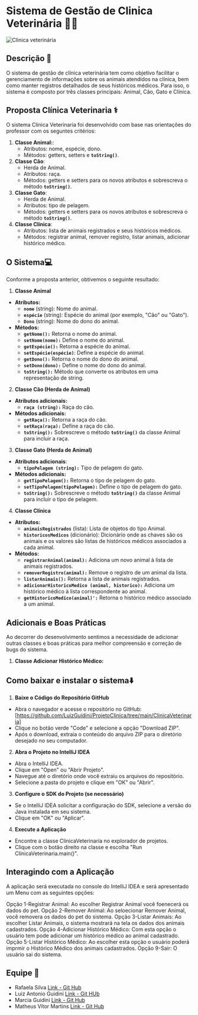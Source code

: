 # Sistema de Gestão de Clinica Veterinária 🐶🐱
![Clinica veterinária](https://media.discordapp.net/attachments/1109909153431949333/1177220940225069076/image.png?ex=6571b76f&is=655f426f&hm=0d4ad78e8a54fe4402838437ac823e09c58c64018cfc65fe9c87bb9834378cb3&=&format=webp&width=553&height=459)

## Descrição 📑

O sistema de gestão de clínica veterinária tem como objetivo facilitar o gerenciamento de informações sobre os animais atendidos na clínica, bem como manter registros detalhados de seus históricos médicos. Para isso, o sistema é composto por três classes principais: Animal, Cão, Gato e Clínica.

## Proposta Clínica Veterinaria ⚕️
O sistema Clinica Veterinaria foi desenvolvido com base nas orientações do professor com os seguntes critérios:
1. **Classe Animal:**:
    - Atributos: nome, espécie, dono.
    - Métodos: getters, setters e **`toString()`**.
2. **Classe Cão**:
    - Herda de Animal.
    - Atributos: raça.
    - Métodos: getters e setters para os novos atributos e sobrescreva o método **`toString()`**.
3. **Classe Gato**:
    - Herda de Animal.
    - Atributos: tipo de pelagem.
    - Métodos: getters e setters para os novos atributos e sobrescreva o método **`toString()`**.
4. **Classe Clínica**:
    - Atributos: lista de animais registrados e seus históricos médicos.
    - Métodos: registrar animal, remover registro, listar animais, adicionar histórico médico.


## O Sistema💻
Conforme a proposta anterior, obtivemos o seguinte resultado:
1. **Classe Animal**
- **Atributos:**
    - **`nome`** (string): Nome do animal.
    - **`espécie`** (string): Espécie do animal (por exemplo, "Cão" ou "Gato").
    - **`Dono`** (string): Nome do dono do animal.
- **Métodos:**
    - **`getNome():`** Retorna o nome do animal.
    - **`setNome(nome):`** Define o nome do animal.
    - **`getEspécie():`** Retorna a espécie do animal.
    - **`setEspécie(espécie)`**: Define a espécie do animal.
    - **`getDono():`** Retorna o nome do dono do animal.
    - **`setDono(dono):`** Define o nome do dono do animal.
    - **`toString():`** Método que converte os atributos em uma representação de string.
2. **Classe Cão (Herda de Animal)**
- **Atributos adicionais:**
    - **`raça (string):`** Raça do cão.
- **Métodos adicionais:**
    - **`getRaça():`** Retorna a raça do cão.
    - **`setRaça(raça):`** Define a raça do cão.
    - **`toString():`** Sobrescreve o método **`toString()`** da classe Animal para incluir a raça.
3. **Classe Gato (Herda de Animal)**
- **Atributos adicionais**:
    - **`tipoPelagem (string):`** Tipo de pelagem do gato.
- **Métodos adicionais:**
    - **`getTipoPelagem():`** Retorna o tipo de pelagem do gato.
    - **`setTipoPelagem(tipoPelagem):`** Define o tipo de pelagem do gato.
    - **`toString():`** Sobrescreve o método **`toString()`** da classe Animal para incluir o tipo de pelagem.
4. **Classe Clínica**
- **Atributos:**
    - **`animaisRegistrados`** (lista): Lista de objetos do tipo Animal.
    - **`historicosMedicos`** (dicionário): Dicionário onde as chaves são os animais e os valores são listas de históricos médicos associados a cada animal.
- **Métodos:**
    - **`registrarAnimal(animal):`** Adiciona um novo animal à lista de animais registrados.
    - **`removerRegistro(animal):`** Remove o registro de um animal da lista.
    - **`listarAnimais():`** Retorna a lista de animais registrados.
    - **`adicionarHistoricoMedico (animal, historico):`** Adiciona um histórico médico à lista correspondente ao animal.
    - **`getHistoricoMedico(animal)':`** Retorna o histórico médico associado a um animal.


## Adicionais e Boas Práticas
Ao decorrer do desenvolvimento sentimos a necessidade de adicionar outras classes e boas práticas para melhor compreensão e correção de bugs do sistema.
1. **Classe Adicionar Histórico Médico:**



## Como baixar e instalar o sistema⬇️

1. **Baixe o Código do Repositório GitHub**
  - Abra o navegador e acesse o repositório no GitHub: [https://github.com/LuizGuidini/ProjetoClinica/tree/main/ClinicaVeterinaria]
  - Clique no botão verde "Code" e selecione a opção "Download ZIP".
  - Após o download, extraia o conteúdo do arquivo ZIP para o diretório desejado no seu computador.


2. **Abra o Projeto no IntelliJ IDEA**
 - Abra o IntelliJ IDEA.
 - Clique em "Open" ou "Abrir Projeto".
 - Navegue até o diretório onde você extraiu os arquivos do repositório.
 - Selecione a pasta do projeto e clique em "OK" ou "Abrir".

   



3. **Configure o SDK do Projeto (se necessário)**
 - Se o IntelliJ IDEA solicitar a configuração do SDK, selecione a versão do Java instalada em seu sistema.
 - Clique em "OK" ou "Aplicar".



4. **Execute a Aplicação**
 - Encontre a classe ClinicaVeterinaria no explorador de projetos.
 - Clique com o botão direito na classe e escolha "Run ClinicaVeterinaria.main()".


## Interagindo com a Aplicação
A aplicação será executada no console do IntelliJ IDEA e será apresentado um Menu com as seguintes opções:

Opção 1-Registrar Animal: Ao escolher Registrar Animal você foenecerá os dados do pet.
Opção 2-Remover Animal: Ao seloecionar Remover Animal, você removera os dados do pet do sistema.
Opção 3-Listar Animais: Ao escolher Listar Animais, o sistema mostrará na tela os dados dos animais cadastrados.
Opção 4-Adicionar Histórico Médico: Com esta opção o usuário tem pode adicionar um histórico médico ao animal cadastrado.
Opção 5-Listar Histórico Médico: Ao escolher esta opção o usuário poderá imprmir o Histórico Médico dos animais cadastrados.
Opção 9-Sair: O usuário sai do sistema.

 







## Equipe 🥇

- Rafaela Silva [Link - Git Hub](https://github.com/rafaelafsilva)
- Luiz Antonio Guidini [Link - Git HUb](https://github.com/LuizGuidini)
- Marcia Guidini [Link - Git Hub](https://github.com/MarciaGuidini)
- Matheus Vítor Martins [Link - Git Hub](https://github.com/CafeMatte)
